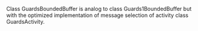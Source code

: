 Class GuardsBoundedBuffer is analog to class Guards1BoundedBuffer but with the optimized implementation of message selection of activity class GuardsActivity.
